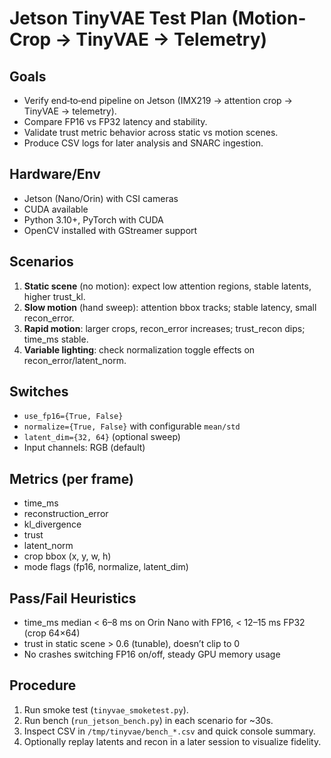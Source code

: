 # Jetson TinyVAE Test Plan (Motion-Crop → TinyVAE → Telemetry)

## Goals
- Verify end‑to‑end pipeline on Jetson (IMX219 → attention crop → TinyVAE → telemetry).
- Compare FP16 vs FP32 latency and stability.
- Validate trust metric behavior across static vs motion scenes.
- Produce CSV logs for later analysis and SNARC ingestion.

## Hardware/Env
- Jetson (Nano/Orin) with CSI cameras
- CUDA available
- Python 3.10+, PyTorch with CUDA
- OpenCV installed with GStreamer support

## Scenarios
1. **Static scene** (no motion): expect low attention regions, stable latents, higher trust_kl.
2. **Slow motion** (hand sweep): attention bbox tracks; stable latency, small recon_error.
3. **Rapid motion**: larger crops, recon_error increases; trust_recon dips; time_ms stable.
4. **Variable lighting**: check normalization toggle effects on recon_error/latent_norm.

## Switches
- `use_fp16={True, False}`
- `normalize={True, False}` with configurable `mean/std`
- `latent_dim={32, 64}` (optional sweep)
- Input channels: RGB (default)

## Metrics (per frame)
- time_ms
- reconstruction_error
- kl_divergence
- trust
- latent_norm
- crop bbox (x, y, w, h)
- mode flags (fp16, normalize, latent_dim)

## Pass/Fail Heuristics
- time_ms median < 6–8 ms on Orin Nano with FP16, < 12–15 ms FP32 (crop 64×64)
- trust in static scene > 0.6 (tunable), doesn’t clip to 0
- No crashes switching FP16 on/off, steady GPU memory usage

## Procedure
1. Run smoke test (`tinyvae_smoketest.py`).
2. Run bench (`run_jetson_bench.py`) in each scenario for ~30s.
3. Inspect CSV in `/tmp/tinyvae/bench_*.csv` and quick console summary.
4. Optionally replay latents and recon in a later session to visualize fidelity.
